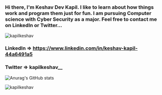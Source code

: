 ### Hi there, I'm Keshav Dev Kapil. I like to learn about how things work and program them just for fun. I am pursuing Computer science with Cyber Security as a major. Feel free to contact me on LinkedIn or Twitter...
<p align="left"> <img src="https://komarev.com/ghpvc/?username=kapilkeshav&label=Profile%20views&color=0e75b6&style=flat" alt="kapilkeshav" /> </p>

### LinkedIn => https://www.linkedin.com/in/keshav-kapil-44a6491a5
### Twitter => kapilkeshav__

![Anurag's GitHub stats](https://github-readme-stats.vercel.app/api?username=kapilkeshav&theme=aura&show_icons=true)
<p><img align="center" src="https://github-readme-streak-stats.herokuapp.com/?user=kapilkeshav&" alt="kapilkeshav" /></p>
